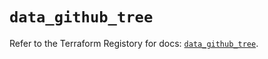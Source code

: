 # `data_github_tree`

Refer to the Terraform Registory for docs: [`data_github_tree`](https://registry.terraform.io/providers/integrations/github/5.35.0/docs/data-sources/tree).
